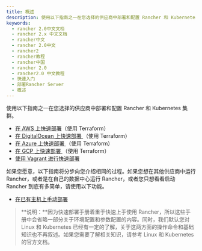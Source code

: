 ```yaml
---
title: 概述
description: 使用以下指南之一在您选择的供应商中部署和配置 Rancher 和 Kubernetes 集群。在 AWS 上快速部署、在 DigitalOcean 上快速部署、在 Azure 上快速部署、在 GCP 上快速部署、使用 Vagrant 进行快速部署、在已有主机上手动部署。
keywords:
  - rancher 2.0中文文档
  - rancher 2.x 中文文档
  - rancher中文
  - rancher 2.0中文
  - rancher2
  - rancher教程
  - rancher中国
  - rancher 2.0
  - rancher2.0 中文教程
  - 快速入门
  - 部署Rancher Server
  - 概述
---
```


使用以下指南之一在您选择的供应商中部署和配置 Rancher 和 Kubernetes 集群。

- [在 AWS 上快速部署](/docs/quick-start-guide/deployment/amazon-aws-qs/_index)（使用 Terraform）
- [在 DigitalOcean 上快速部署 ](/docs/quick-start-guide/deployment/digital-ocean-qs/_index)（使用 Terraform）
- [在 Azure 上快速部署 ](/docs/quick-start-guide/deployment/microsoft-azure-qs/_index)（使用 Terraform）
- [在 GCP 上快速部署 ](/docs/quick-start-guide/deployment/google-gcp-qs/_index)（使用 Terraform）
- [使用 Vagrant 进行快速部署](/docs/quick-start-guide/deployment/quickstart-vagrant/_index)

如果您愿意，以下指南将分步向您介绍相同的过程。如果您想在其他供应商中运行 Rancher，或者是在自己的数据中心运行 Rancher，或者您只想看看启动 Rancher 到底有多简单，请使用以下功能。

- [在已有主机上手动部署](/docs/quick-start-guide/deployment/quickstart-manual-setup/_index)

> **说明：**因为快速部署手册着重于快速上手使用 Rancher，所以这些手册中会省略一部分关于环境配置和参数配置的内容。同时，我们默认您对 Linux 和 Kubernetes 已经有一定的了解，关于这两方面的操作命令和基础知识也不再叙述。如果您需要了解相关知识，请参考 Linux 和 Kubernetes 的官方文档。

